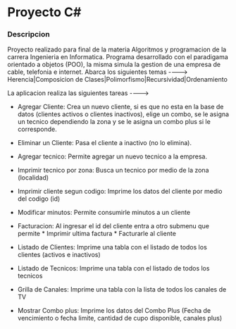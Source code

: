# Proyecto C#

### Descripcion

Proyecto realizado para final de la materia Algoritmos y programacion de la carrera Ingenieria en Informatica.
Programa desarrollado con el paradigama orientado a objetos (POO), la misma simula la gestion de una empresa de cable, telefonia e internet.
Abarca los siguientes temas ----> Herencia|Composicion de Clases|Polimorfismo|Recursividad|Ordenamiento

La aplicacion realiza las siguientes tareas ---->

- Agregar Cliente: Crea un nuevo cliente, si es que no esta en la base de datos (clientes activos o clientes inactivos), elige un combo, se le asigna un tecnico dependiendo la zona y se le asigna un combo plus si le corresponde.

- Eliminar un Cliente: Pasa el cliente a inactivo (no lo elimina).

- Agregar tecnico: Permite agregar un nuevo tecnico a la empresa.

- Imprimir tecnico por zona: Busca un tecnico por medio de la zona (localidad)

- Imprimir cliente segun codigo: Imprime los datos del cliente por medio del codigo (id)

- Modificar minutos: Permite consumirle minutos a un cliente

- Facturacion: Al ingresar el id del cliente entra a otro submenu que permite * Imprimir ultima factura * Facturarle al cliente

- Listado de Clientes: Imprime una tabla con el listado de todos los clientes (activos e inactivos)

- Listado de Tecnicos: Imprime una tabla con el listado de todos los tecnicos

- Grilla de Canales: Imprime una tabla con la lista de todos los canales de TV

- Mostrar Combo plus: Imprime los datos del Combo Plus (Fecha de vencimiento o fecha limite, cantidad de cupo disponible, canales plus)
